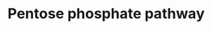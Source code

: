 ---
annotations:
- id: PW:0000045
  parent: classic metabolic pathway
  type: Pathway Ontology
  value: pentose phosphate pathway
authors:
- Kdahlquist
- MaintBot
- M.Ramirez
- Ddigles
- Mkutmon
- AgustinGV
- DeSl
- Khanspers
- Egonw
- Eweitz
- Larsgw
description: 'Pentose phosphate, phosphogluconate, or hexose monophsphate pathway
  oxidizes glucose-6-phosphate to fructose-6-phosphate and glyceraldehyde-3-P. NADP+
  is the electron acceptor. The pathways yields NADPH as well as 5, 4, and 7 carbon
  intermediaries for synthesis of nucleotides.  '
last-edited: 2023-02-01
organisms:
- Rattus norvegicus
redirect_from:
- /index.php/Pathway:WP282
- /instance/WP282
- /instance/WP282_rr125289
revision: r125289
schema-jsonld:
- '@context': https://schema.org/
  '@id': https://wikipathways.github.io/pathways/WP282.html
  '@type': Dataset
  creator:
    '@type': Organization
    name: WikiPathways
  description: 'Pentose phosphate, phosphogluconate, or hexose monophsphate pathway
    oxidizes glucose-6-phosphate to fructose-6-phosphate and glyceraldehyde-3-P. NADP+
    is the electron acceptor. The pathways yields NADPH as well as 5, 4, and 7 carbon
    intermediaries for synthesis of nucleotides.  '
  keywords:
  - 6-Phosphogluconate
  - 6-Phosphonoglucono-delta-lactone
  - D-Ribose-5-Phosphate
  - Erythrose-4-Phosphate
  - Fructose-6-Phosphate
  - G6pd
  - Glucose-6-Phosphate
  - Glyceraldehyde-3-phosphate
  - Pgd
  - Pgls
  - Ribulose-5-Phosphate
  - Rpe
  - Rpia
  - Sedoheptulose-7-Phosphate
  - Taldo1
  - Tkt
  - Xylulose-5-Phosphate
  license: CC0
  name: Pentose phosphate pathway
seo: CreativeWork
title: Pentose phosphate pathway
wpid: WP282
---